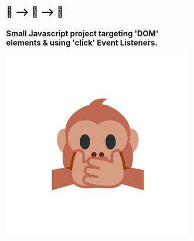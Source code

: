 # 🙊 --> 🙉 --> 🙈

## Small Javascript project targeting 'DOM' elements & using 'click' Event Listeners.

![](https://github.com/cba0311/No-Evil/blob/master/No-Evil_Thumbnail.png)
